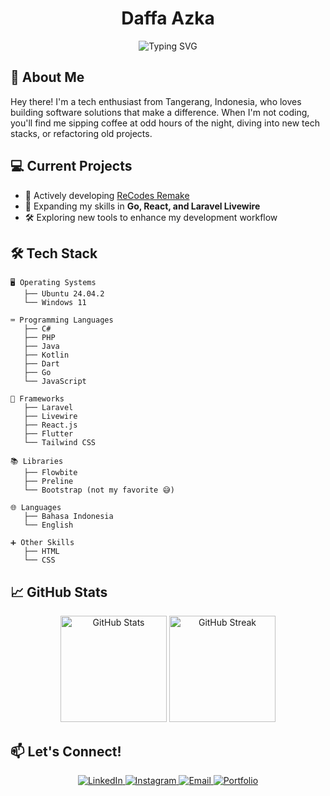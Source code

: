 # <div align="center">Daffa Azka</div>

<div align="center">
  <img src="https://readme-typing-svg.herokuapp.com?font=Fira+Code&weight=600&size=24&duration=3000&pause=1000&color=9810FA&center=true&vCenter=true&random=false&width=435&lines=Full-Stack+Developer;Tech+Enthusiast;Coffee+Addict;Night+Owl;Story+Teller;" alt="Typing SVG" />
</div>

## 🚀 About Me
Hey there! I'm a tech enthusiast from Tangerang, Indonesia, who loves building software solutions that make a difference. When I'm not coding, you'll find me sipping coffee at odd hours of the night, diving into new tech stacks, or refactoring old projects.

## 💻 Current Projects
- 🔭 Actively developing [ReCodes Remake](https://github.com/DaffaAzka/ReCodes-Remake)
- 🌱 Expanding my skills in **Go, React, and Laravel Livewire**
- 🛠️ Exploring new tools to enhance my development workflow

## 🛠️ Tech Stack

```
🖥️ Operating Systems
   ├── Ubuntu 24.04.2
   └── Windows 11

⌨️ Programming Languages
   ├── C#
   ├── PHP
   ├── Java
   ├── Kotlin
   ├── Dart
   ├── Go
   └── JavaScript

🔧 Frameworks
   ├── Laravel
   ├── Livewire
   ├── React.js
   ├── Flutter
   └── Tailwind CSS

📚 Libraries
   ├── Flowbite
   ├── Preline
   └── Bootstrap (not my favorite 😅)

🌐 Languages
   ├── Bahasa Indonesia
   └── English

➕ Other Skills
   ├── HTML
   └── CSS
```

## 📈 GitHub Stats

<div align="center">
  <img src="https://github-readme-stats.vercel.app/api?username=DaffaAzka&show_icons=true&theme=tokyonight" alt="GitHub Stats" height="170" />
  <img src="https://github-readme-streak-stats.herokuapp.com/?user=DaffaAzka&theme=tokyonight" alt="GitHub Streak" height="170" />
</div>

## 📫 Let's Connect!

<div align="center">
  <a href="https://linkedin.com/in/daffa-islami-azka" target="_blank">
    <img src="https://img.shields.io/badge/LinkedIn-0077B5?style=for-the-badge&logo=linkedin&logoColor=white" alt="LinkedIn" />
  </a>
  <a href="https://instagram.com/dest.code" target="_blank">
    <img src="https://img.shields.io/badge/Instagram-E4405F?style=for-the-badge&logo=instagram&logoColor=white" alt="Instagram" />
  </a>
  <a href="mailto:destdevs@gmail.com">
    <img src="https://img.shields.io/badge/Email-D14836?style=for-the-badge&logo=gmail&logoColor=white" alt="Email" />
  </a>
  <a href="https://daffaazka.netlify.app/" target="_blank">
    <img src="https://img.shields.io/badge/Portfolio-000000?style=for-the-badge&logo=netlify&logoColor=white" alt="Portfolio" />
  </a>
</div>
